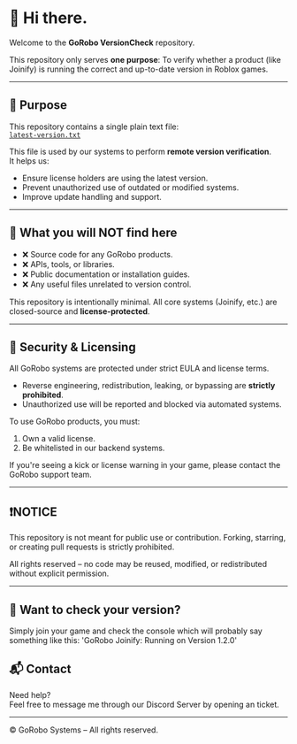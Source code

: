# 👋 Hi there.

Welcome to the **GoRobo VersionCheck** repository.

This repository only serves **one purpose**:
To verify whether a product (like Joinify) is running the correct and up-to-date version in Roblox games.

---

## 📌 Purpose

This repository contains a single plain text file:  
[`latest-version.txt`](./main/latest-version.txt)

This file is used by our systems to perform **remote version verification**.  
It helps us:
- Ensure license holders are using the latest version.
- Prevent unauthorized use of outdated or modified systems.
- Improve update handling and support.

---

## 🛑 What you will NOT find here

- ❌ Source code for any GoRobo products.
- ❌ APIs, tools, or libraries.
- ❌ Public documentation or installation guides.
- ❌ Any useful files unrelated to version control.

This repository is intentionally minimal. All core systems (Joinify, etc.) are closed-source and **license-protected**.

---

## 🔐 Security & Licensing

All GoRobo systems are protected under strict EULA and license terms.  
- Reverse engineering, redistribution, leaking, or bypassing are **strictly prohibited**.
- Unauthorized use will be reported and blocked via automated systems.

To use GoRobo products, you must:
1. Own a valid license.
2. Be whitelisted in our backend systems.

If you're seeing a kick or license warning in your game, please contact the GoRobo support team.

---

## ❗️NOTICE

This repository is not meant for public use or contribution. Forking, starring, or creating pull requests is strictly prohibited.

All rights reserved – no code may be reused, modified, or redistributed without explicit permission.

---

## 🔄 Want to check your version?

Simply join your game and check the console which will probably say something like this:
'GoRobo Joinify: Running on Version 1.2.0'

## 📬 Contact

Need help?  
Feel free to message me through our Discord Server by opening an ticket.

---
© GoRobo Systems – All rights reserved.
